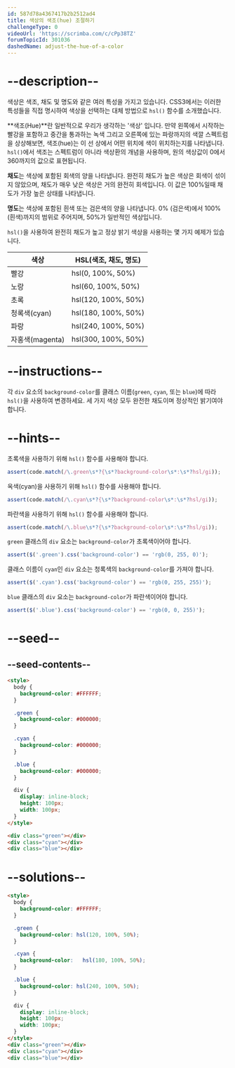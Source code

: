 ```yaml
---
id: 587d78a4367417b2b2512ad4
title: 색상의 색조(hue) 조절하기
challengeType: 0
videoUrl: 'https://scrimba.com/c/cPp38TZ'
forumTopicId: 301036
dashedName: adjust-the-hue-of-a-color
---
```


# --description--

색상은 색조, 채도 및 명도와 같은 여러 특성을 가지고 있습니다. CSS3에서는 이러한 특성들을 직접 명시하여 색상을 선택하는 대체 방법으로 `hsl()` 함수를 소개했습니다.

**색조(Hue)**란 일반적으로 우리가 생각하는 '색상' 입니다. 만약 왼쪽에서 시작하는 빨강을 포함하고 중간을 통과하는 녹색 그리고 오른쪽에 있는 파랑까지의 색깔 스펙트럼을 상상해보면, 색조(hue)는 이 선 상에서 어떤 위치에 색이 위치하는지를 나타냅니다. `hsl()`에서 색조는 스펙트럼이 아니라 색상환의 개념을 사용하며, 원의 색상값이 0에서 360까지의 값으로 표현됩니다.

**채도**는 색상에 포함된 회색의 양을 나타냅니다. 완전히 채도가 높은 색상은 회색이 섞이지 않았으며, 채도가 매우 낮은 색상은 거의 완전히 회색입니다. 이 값은 100%일때 채도가 가장 높은 상태를 나타냅니다.

**명도**는 색상에 포함된 흰색 또는 검은색의 양을 나타냅니다. 0% (검은색)에서 100% (흰색)까지의 범위로 주어지며, 50%가 일반적인 색상입니다.

`hsl()`을 사용하여 완전히 채도가 높고 정상 밝기 색상을 사용하는 몇 가지 예제가 있습니다.

<table><thead><tr><th>색상</th><th>HSL(색조, 채도, 명도)</th></tr></thead><tbody><tr><td>빨강</td><td>hsl(0, 100%, 50%)</td></tr><tr><td>노랑</td><td>hsl(60, 100%, 50%)</td></tr><tr><td>초록</td><td>hsl(120, 100%, 50%)</td></tr><tr><td>청록색(cyan)</td><td>hsl(180, 100%, 50%)</td></tr><tr><td>파랑</td><td>hsl(240, 100%, 50%)</td></tr><tr><td>자홍색(magenta)</td><td>hsl(300, 100%, 50%)</td></tr></tbody></table>

# --instructions--

각 `div` 요소의 `background-color`를 클래스 이름(`green`, `cyan`, 또는 `blue`)에 따라 `hsl()`을 사용하여 변경하세요. 세 가지 색상 모두 완전한 채도이며 정상적인 밝기여야 합니다.

# --hints--

초록색을 사용하기 위해 `hsl()` 함수를 사용해야 합니다.

```js
assert(code.match(/\.green\s*?{\s*?background-color\s*:\s*?hsl/gi));
```

옥색(cyan)을 사용하기 위해 `hsl()` 함수를 사용해야 합니다.

```js
assert(code.match(/\.cyan\s*?{\s*?background-color\s*:\s*?hsl/gi));
```

파란색을 사용하기 위해 `hsl()` 함수를 사용해야 합니다.

```js
assert(code.match(/\.blue\s*?{\s*?background-color\s*:\s*?hsl/gi));
```

`green` 클래스의 `div` 요소는 `background-color`가 초록색이어야 합니다.

```js
assert($('.green').css('background-color') == 'rgb(0, 255, 0)');
```

클래스 이름이 `cyan`인 `div` 요소는 청록색의 `background-color`를 가져야 합니다.

```js
assert($('.cyan').css('background-color') == 'rgb(0, 255, 255)');
```

`blue` 클래스의 `div` 요소는 `background-color`가 파란색이어야 합니다.

```js
assert($('.blue').css('background-color') == 'rgb(0, 0, 255)');
```

# --seed--

## --seed-contents--

```html
<style>
  body {
    background-color: #FFFFFF;
  }

  .green {
    background-color: #000000;
  }

  .cyan {
    background-color: #000000;
  }

  .blue {
    background-color: #000000;
  }

  div {
    display: inline-block;
    height: 100px;
    width: 100px;
  }
</style>

<div class="green"></div>
<div class="cyan"></div>
<div class="blue"></div>
```

# --solutions--

```html
<style>
  body {
    background-color: #FFFFFF;
  }

  .green {
    background-color: hsl(120, 100%, 50%);
  }

  .cyan {
    background-color:   hsl(180, 100%, 50%);
  }

  .blue {
    background-color: hsl(240, 100%, 50%);
  }

  div {
    display: inline-block;
    height: 100px;
    width: 100px;
  }
</style>
<div class="green"></div>
<div class="cyan"></div>
<div class="blue"></div>
```
